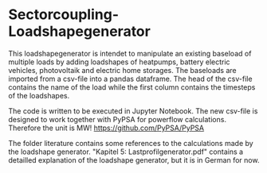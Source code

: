 # Sectorcoupling-Loadshapegenerator
This loadshapegenerator is intendet to manipulate an existing baseload of multiple loads by adding loadshapes of heatpumps, battery electric vehicles, photovoltaik and electric home storages.
The baseloads are imported from a csv-file into a pandas dataframe. The head of the csv-file contains the name of the load while the first column contains the timesteps of the loadshapes.

The code is written to be executed in Jupyter Notebook.
The new csv-file is designed to work together with PyPSA for powerflow calculations. Therefore the unit is MW!
https://github.com/PyPSA/PyPSA

The folder literature contains some references to the calculations made by the loadshape generator.
"Kapitel 5: Lastprofilgenerator.pdf" contains a detailled explanation of the loadshape generator, but it is in German for now. 
